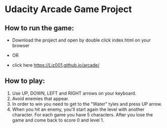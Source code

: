 # Udacity Arcade Game Project

## How to run the game:

 - Download the project and open by double click index.html on your browser
* OR
 - click here https://Liz001.github.io/arcade/

## How to play:

1. Use UP, DOWN, LEFT and RIGHT arrows on your keyboard.
2. Avoid enemies that appear.
3. In order to win you need to get to the "Water" tyles and press UP arrow.
4. When you hit an enemy, you'll start again the level with another character. For each game you have 5 characters. After you lose the game and come back to score 0 and level 1.
